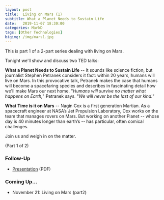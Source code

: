 ```yaml
---
layout: post
title:  Living on Mars (1)
subtitle: What a Planet Needs to Sustain Life
date:   2019-11-07 18:30:00
categories: MarkD 
tags: [Other Technologies]
bigimg: /img/mars1.jpg
---
```

This is part 1 of a 2-part series dealing with living on Mars. 

Tonight we'll show and discuss two TED talks:

**What a Planet Needs to Sustain Life** -- It sounds like science fiction, but journalist Stephen Petranek considers it fact: within 20 years, humans will live on Mars. In this provocative talk, Petranek makes the case that humans will become a spacefaring species and describes in fascinating detail how we'll make Mars our next home. "*Humans will survive no matter what happens on Earth,*" Petranek says. "*We will never be the last of our kind.*"

**What Time is it on Mars** -- Nagin Cox is a first generation Martian.  As a spacecraft engineer at  NASA’s Jet Propulsion Laboratory, Cox works on the team that manages rovers on Mars. But working  on another Planet -- whose day is 40 minutes longer than earth’s -- has particular, often comical challenges.

Join us and weigh in on the matter.

(Part 1 of 2)

### Follow-Up

* [Presentation](/assets/present/2019/living-on-mars-1.pdf) (PDF)

### Coming Up...

* November 21: Living on Mars (part2)
